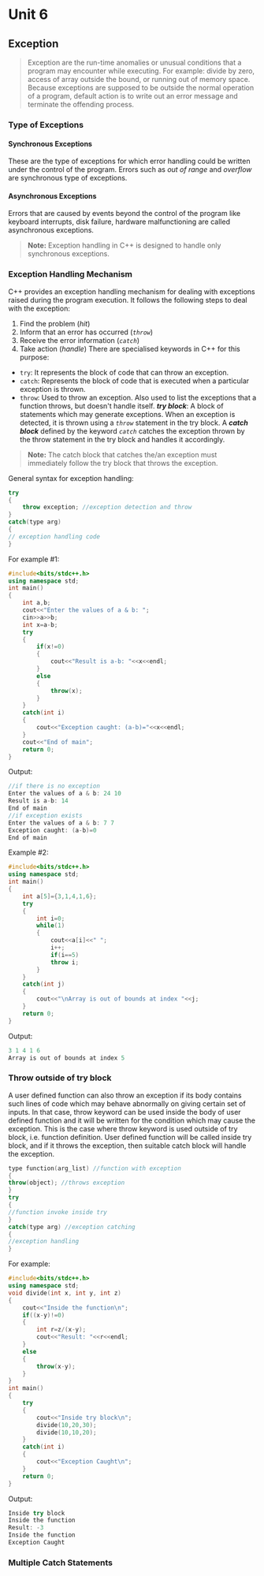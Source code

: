 # Unit 6
## Exception
> Exception are the run-time anomalies or unusual conditions that a program may encounter while executing. For example: divide by zero, access of array outside the bound, or running out of memory space.
> Because exceptions are supposed to be outside the normal operation of a program, default action is to write out an error message and terminate the offending process.

### Type of Exceptions
#### Synchronous Exceptions
These are the type of exceptions for which error handling could be written under the control of the program. Errors such as _out of range_ and _overflow_ are synchronous type of exceptions.
#### Asynchronous Exceptions
Errors that are caused by events beyond the control of the program like keyboard interrupts, disk failure, hardware malfunctioning are called asynchronous exceptions.

> **Note:** Exception handling in C++ is designed to handle only synchronous exceptions.

### Exception Handling Mechanism
C++ provides an exception handling mechanism for dealing with exceptions raised during the program execution. It follows the following steps to deal with the exception:
1. Find the problem (_hit_)
2. Inform that an error has occurred (_`throw`_)
3. Receive the error information (_`catch`_)
4. Take action (_handle_)
There are specialised keywords in C++ for this purpose:
* `try`: It represents the block of code that can throw an exception.
* `catch`: Represents the block of code that is executed when a particular exception is thrown.
* `throw`: Used to throw an exception. Also used to list the exceptions that a function throws, but doesn't handle itself.
**_try block_**: A block of statements which may generate exceptions. 
When an exception is detected, it is thrown using a _`throw`_ statement in the try block.
A **_catch block_** defined by the keyword _`catch`_ catches the exception thrown by the throw statement in the try block and handles it accordingly.
> **Note:** The catch block that catches the/an exception must immediately follow the try block that throws the exception.

General syntax for exception handling:
```cpp
try
{
	throw exception; //exception detection and throw
}
catch(type arg)
{
// exception handling code
}
```
For example #1:
```cpp
#include<bits/stdc++.h>
using namespace std;
int main()
{
    int a,b;
    cout<<"Enter the values of a & b: ";
    cin>>a>>b;
    int x=a-b;
    try
    {
        if(x!=0)
        {
            cout<<"Result is a-b: "<<x<<endl;
        }
        else
        {
            throw(x);
        }
    }
    catch(int i)
    {
        cout<<"Exception caught: (a-b)="<<x<<endl;
    }
    cout<<"End of main";
    return 0;
}
```
Output:
```cpp
//if there is no exception
Enter the values of a & b: 24 10
Result is a-b: 14
End of main
//if exception exists
Enter the values of a & b: 7 7
Exception caught: (a-b)=0
End of main
```
Example #2:
```cpp
#include<bits/stdc++.h>
using namespace std;
int main()
{
    int a[5]={3,1,4,1,6};
    try
    {
        int i=0;
        while(1)
        {
            cout<<a[i]<<" ";
            i++;
            if(i==5)
            throw i;
        }
    }
    catch(int j)
    {
        cout<<"\nArray is out of bounds at index "<<j;
    }
    return 0;
}
```
Output:
```cpp
3 1 4 1 6 
Array is out of bounds at index 5
```
### Throw outside of try block
A user defined function can also throw an exception if its body contains such lines of code which may behave abnormally on giving certain set of inputs.
In that case, throw keyword can be used inside the body of user defined function and it will be written for the condition which may cause the exception.
This is the case where throw keyword is used outside of try block, i.e. function definition.
User defined function will be called inside try block, and if it throws the exception, then suitable catch block will handle the exception.
```cpp
type function(arg_list) //function with exception
{
throw(object); //throws exception
}
try
{
//function invoke inside try
}
catch(type arg) //exception catching
{
//exception handling
}
```
For example:
```cpp
#include<bits/stdc++.h>
using namespace std;
void divide(int x, int y, int z)
{
    cout<<"Inside the function\n";
    if((x-y)!=0)
    {
        int r=z/(x-y);
        cout<<"Result: "<<r<<endl;
    }
    else
    {
        throw(x-y);
    }
}
int main()
{
    try
    {
        cout<<"Inside try block\n";
        divide(10,20,30);
        divide(10,10,20);
    }
    catch(int i)
    {
        cout<<"Exception Caught\n";
    }
    return 0;
}
```
Output:
```cpp
Inside try block
Inside the function
Result: -3
Inside the function
Exception Caught
```
### Multiple Catch Statements